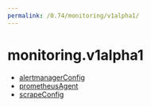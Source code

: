 ```yaml
---
permalink: /0.74/monitoring/v1alpha1/
---
```


# monitoring.v1alpha1



* [alertmanagerConfig](alertmanagerConfig.md)
* [prometheusAgent](prometheusAgent.md)
* [scrapeConfig](scrapeConfig.md)